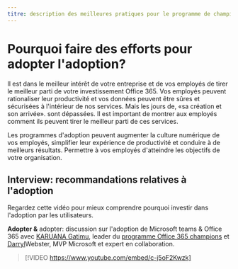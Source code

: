 ```yaml
---
titre: description des meilleures pratiques pour le programme de champion: # pourquoi l'adoption du lecteur? Auteur: {github-ID} # karuanag ms. Author: {ms-alias} # karuanag ms. Date: {@date} # 02/01/2019 ms. topic: Getting-Started # How-to
---
```


# <a name="why-put-effort-into-driving-adoption"></a>Pourquoi faire des efforts pour adopter l'adoption?  

Il est dans le meilleur intérêt de votre entreprise et de vos employés de tirer le meilleur parti de votre investissement Office 365.  Vos employés peuvent rationaliser leur productivité et vos données peuvent être sûres et sécurisées à l'intérieur de nos services.  Mais les jours de, «sa création et son arrivée». sont dépassées.  Il est important de montrer aux employés comment ils peuvent tirer le meilleur parti de ces services.

Les programmes d'adoption peuvent augmenter la culture numérique de vos employés, simplifier leur expérience de productivité et conduire à de meilleurs résultats. Permettre à vos employés d'atteindre les objectifs de votre organisation. 

## <a name="interview-adoption-best-practices"></a>Interview: recommandations relatives à l'adoption

Regardez cette vidéo pour mieux comprendre pourquoi investir dans l'adoption par les utilisateurs.  

**Adopter &** adopter: discussion sur l'adoption de Microsoft teams & Office 365 avec [KARUANA Gatimu](https://linkedin.com/in/karuanagatimu), leader du [programme Office 365 champions](https://aka.ms/O365Champions) et [Darryl](https://webster.net.nz/)Webster, MVP Microsoft et expert en collaboration. 

> [!VIDEO https://www.youtube.com/embed/c-j5oF2Kwzk]

